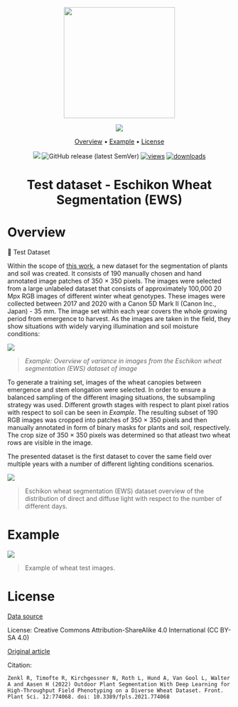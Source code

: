 <div align="center" markdown>

<img src="https://i.imgur.com/UdBujFN.png" width="250"/> <br>
  
<img src="https://github.com/supervisely-ecosystem/EWS-Dataset-test-data/assets/119248312/1fad02c3-f30c-4938-b9f5-141204967fe4"/> 

<p align="center">

  <a href="#overview">Overview</a> •
  <a href="#example">Example</a> •
  <a href="#license">License</a>
  
</p>

[![](https://img.shields.io/badge/slack-chat-green.svg?logo=slack)](https://supervise.ly/slack) 
![GitHub release (latest SemVer)](https://img.shields.io/github/v/release/supervisely-ecosystem/EWS-Dataset-test-data)
[![views](https://app.supervise.ly/img/badges/views/supervisely-ecosystem/EWS-Dataset-test-data.png)](https://supervise.ly)
[![downloads](https://app.supervise.ly/img/badges/downloads/supervisely-ecosystem/EWS-Dataset-test-data.png)](https://supervise.ly)

# Test dataset - Eschikon Wheat Segmentation (EWS) 

</div>

# Overview

💾 Test Dataset

Within the scope of [this work](https://www.frontiersin.org/articles/10.3389/fpls.2021.774068/full), a new dataset for the segmentation of plants and soil was created. It consists of 190 manually chosen and hand annotated image patches of 350 × 350 pixels. The images were selected from a large unlabeled dataset that consists of approximately 100,000 20 Mpx RGB images of different winter wheat genotypes. These images were collected between 2017 and 2020 with a Canon 5D Mark II (Canon Inc., Japan) - 35 mm. The image set within each year covers the whole growing period from emergence to harvest. As the images are taken in the field, they show situations with widely varying illumination and soil moisture conditions:

<img src="https://github.com/supervisely-ecosystem/EWS-Dataset-training-data/assets/119248312/18c1a8d3-765f-4661-9864-8058ab74a403"/>

> *Example: Overview of variance in images from the Eschikon wheat segmentation (EWS) dataset of image*

To generate a training set, images of the wheat canopies between emergence and stem elongation were selected. In order to ensure a balanced sampling of the different imaging situations, the subsampling strategy was used. Different growth stages with respect to plant pixel ratios with respect to soil can be seen in *Example*. The resulting subset of 190 RGB images was cropped into patches of 350 × 350 pixels and then manually annotated in form of binary masks for plants and soil, respectively. The crop size of 350 × 350 pixels was determined so that atleast two wheat rows are visible in the image. 

The presented dataset is the first dataset to cover the same field over multiple years with a number of different lighting conditions scenarios. 

<img src="https://github.com/supervisely-ecosystem/EWS-Dataset-training-data/assets/119248312/7e06e1d7-4140-42ac-96ed-f6d6395b9b5d"/>

>Eschikon wheat segmentation (EWS) dataset overview of the distribution of direct and diffuse light with respect to the number of different days.

# Example

<img src="https://github.com/supervisely-ecosystem/EWS-Dataset-test-data/assets/119248312/e8b036de-85fe-457b-8677-49076fcfe867"/>

> Example of wheat test images.

# License

[Data source](https://doi.org/10.3929/ethz-b-000512332)

License: Creative Commons Attribution-ShareAlike 4.0 International (CC BY-SA 4.0)

[Original article](https://www.frontiersin.org/articles/10.3389/fpls.2021.774068/full)

Citation:

```
Zenkl R, Timofte R, Kirchgessner N, Roth L, Hund A, Van Gool L, Walter A and Aasen H (2022) Outdoor Plant Segmentation With Deep Learning for High-Throughput Field Phenotyping on a Diverse Wheat Dataset. Front. Plant Sci. 12:774068. doi: 10.3389/fpls.2021.774068
```



